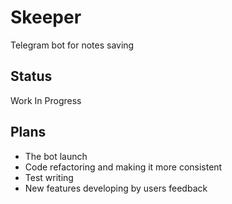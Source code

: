 # Skeeper

Telegram bot for notes saving 

## Status
Work In Progress

## Plans
- The bot launch
- Code refactoring and making it more consistent
- Test writing
- New features developing by users feedback
